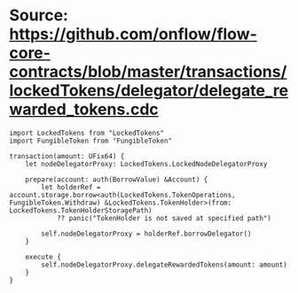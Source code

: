 # Source: https://github.com/onflow/flow-core-contracts/blob/master/transactions/lockedTokens/delegator/delegate_rewarded_tokens.cdc

```
import LockedTokens from "LockedTokens"
import FungibleToken from "FungibleToken"

transaction(amount: UFix64) {
    let nodeDelegatorProxy: LockedTokens.LockedNodeDelegatorProxy

    prepare(account: auth(BorrowValue) &Account) {
        let holderRef = account.storage.borrow<auth(LockedTokens.TokenOperations, FungibleToken.Withdraw) &LockedTokens.TokenHolder>(from: LockedTokens.TokenHolderStoragePath)
            ?? panic("TokenHolder is not saved at specified path")
        
        self.nodeDelegatorProxy = holderRef.borrowDelegator()
    }

    execute {
        self.nodeDelegatorProxy.delegateRewardedTokens(amount: amount)
    }
}

```